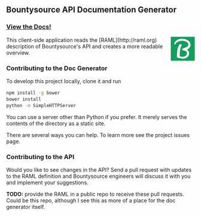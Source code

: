 ## Bountysource API Documentation Generator

### [View the Docs!](http://bountysource.github.io)

<img src="logo.png" alt="Logo" align="right" />
This client-side application reads the [RAML](http://raml.org)
description of Bountysource's API and creates a more readable
overview.

### Contributing to the Doc Generator

To develop this project locally, clone it and run

```sh
npm install -g bower
bower install
python -m SimpleHTTPServer
```

You can use a server other than Python if you prefer. It
merely serves the contents of the directory as a static site.

There are several ways you can help. To learn more see the
project issues page.

### Contributing to the API

Would you like to see changes in the API? Send a pull request with
updates to the RAML definition and Bountysource engineers will
discuss it with you and implement your suggestions.

**TODO:** provide the RAML in a public repo to receive these
pull requests. Could be this repo, although I see this as more
of a place for the doc generator itself.

